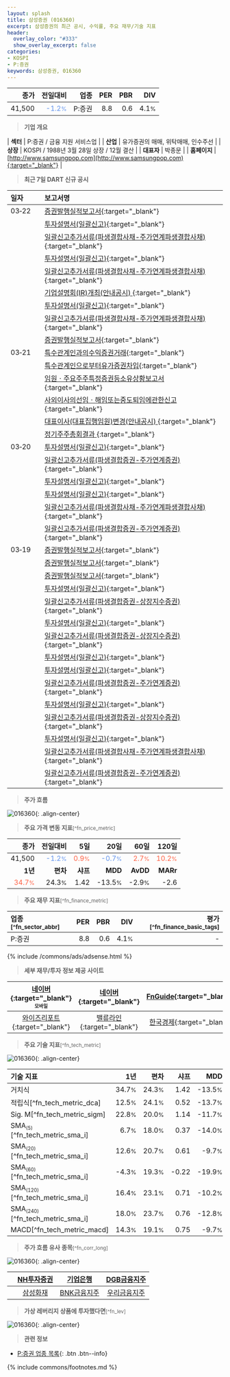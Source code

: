 ```yaml
---
layout: splash
title: 삼성증권 (016360)
excerpt: 삼성증권의 최근 공시, 수익률, 주요 재무/기술 지표
header:
  overlay_color: "#333"
  show_overlay_excerpt: false
categories:
- KOSPI
- P:증권
keywords: 삼성증권, 016360
---
```


| **종가** | **전일대비** | **업종** | **PER** | **PBR** | **DIV** |
| -------: | -----------: | -------: | ------: | ------: | ------: |
| 41,500 | <span style="color: cornflowerblue">-1.2<small>%</small></span> | P:증권 | 8.8 | 0.6 | 4.1<small>%</small> |

<!-- more -->


> **기업 개요**<a id="company"></a>

| <span style="white-space:nowrap;">**섹터**</span> | P:증권 / 금융 지원 서비스업 |
| <span style="white-space:nowrap;">**산업**</span> | 유가증권의 매매, 위탁매매, 인수주선 |
| <span style="white-space:nowrap;">**상장**</span> | KOSPI / 1988년 3월 28일 상장 / 12월 결산 |
| <span style="white-space:nowrap;">**대표자**</span> | 박종문 |
| <span style="white-space:nowrap;">**홈페이지**</span> | [http://www.samsungpop.com](http://www.samsungpop.com){:target="_blank"} |


> **최근 7일 DART 신규 공시**<a id="dart"></a>

| **일자** |      | **보고서명** |
| :------- | :--- | :----------- |
| 03&#x2011;22 | | [증권발행실적보고서](https://dart.fss.or.kr/dsaf001/main.do?rcpNo=20240322000676){:target="_blank"} |
|  | | [투자설명서(일괄신고)](https://dart.fss.or.kr/dsaf001/main.do?rcpNo=20240322000638){:target="_blank"} |
|  | | [일괄신고추가서류(파생결합사채-주가연계파생결합사채)](https://dart.fss.or.kr/dsaf001/main.do?rcpNo=20240322000614){:target="_blank"} |
|  | | [투자설명서(일괄신고)](https://dart.fss.or.kr/dsaf001/main.do?rcpNo=20240322000531){:target="_blank"} |
|  | | [일괄신고추가서류(파생결합사채-주가연계파생결합사채)](https://dart.fss.or.kr/dsaf001/main.do?rcpNo=20240322000478){:target="_blank"} |
|  | | [기업설명회(IR)개최(안내공시)              ](https://dart.fss.or.kr/dsaf001/main.do?rcpNo=20240322800426){:target="_blank"} |
|  | | [투자설명서(일괄신고)](https://dart.fss.or.kr/dsaf001/main.do?rcpNo=20240322000387){:target="_blank"} |
|  | | [일괄신고추가서류(파생결합사채-주가연계파생결합사채)](https://dart.fss.or.kr/dsaf001/main.do?rcpNo=20240322000348){:target="_blank"} |
|  | | [증권발행실적보고서](https://dart.fss.or.kr/dsaf001/main.do?rcpNo=20240322000159){:target="_blank"} |
| 03&#x2011;21 | | [특수관계인과의수익증권거래](https://dart.fss.or.kr/dsaf001/main.do?rcpNo=20240321000839){:target="_blank"} |
|  | | [특수관계인으로부터유가증권차입](https://dart.fss.or.kr/dsaf001/main.do?rcpNo=20240321000835){:target="_blank"} |
|  | | [임원ㆍ주요주주특정증권등소유상황보고서](https://dart.fss.or.kr/dsaf001/main.do?rcpNo=20240321000834){:target="_blank"} |
|  | | [사외이사의선임ㆍ해임또는중도퇴임에관한신고](https://dart.fss.or.kr/dsaf001/main.do?rcpNo=20240321000831){:target="_blank"} |
|  | | [대표이사(대표집행임원)변경(안내공시)              ](https://dart.fss.or.kr/dsaf001/main.do?rcpNo=20240321800811){:target="_blank"} |
|  | | [정기주주총회결과              ](https://dart.fss.or.kr/dsaf001/main.do?rcpNo=20240321800731){:target="_blank"} |
| 03&#x2011;20 | | [투자설명서(일괄신고)](https://dart.fss.or.kr/dsaf001/main.do?rcpNo=20240320000450){:target="_blank"} |
|  | | [일괄신고추가서류(파생결합증권-주가연계증권)](https://dart.fss.or.kr/dsaf001/main.do?rcpNo=20240320000415){:target="_blank"} |
|  | | [투자설명서(일괄신고)](https://dart.fss.or.kr/dsaf001/main.do?rcpNo=20240320000323){:target="_blank"} |
|  | | [투자설명서(일괄신고)](https://dart.fss.or.kr/dsaf001/main.do?rcpNo=20240320000318){:target="_blank"} |
|  | | [일괄신고추가서류(파생결합사채-주가연계파생결합사채)](https://dart.fss.or.kr/dsaf001/main.do?rcpNo=20240320000271){:target="_blank"} |
|  | | [일괄신고추가서류(파생결합증권-주가연계증권)](https://dart.fss.or.kr/dsaf001/main.do?rcpNo=20240320000242){:target="_blank"} |
| 03&#x2011;19 | | [증권발행실적보고서](https://dart.fss.or.kr/dsaf001/main.do?rcpNo=20240319000731){:target="_blank"} |
|  | | [증권발행실적보고서](https://dart.fss.or.kr/dsaf001/main.do?rcpNo=20240319000722){:target="_blank"} |
|  | | [증권발행실적보고서](https://dart.fss.or.kr/dsaf001/main.do?rcpNo=20240319000715){:target="_blank"} |
|  | | [투자설명서(일괄신고)](https://dart.fss.or.kr/dsaf001/main.do?rcpNo=20240319000547){:target="_blank"} |
|  | | [일괄신고추가서류(파생결합증권-상장지수증권)](https://dart.fss.or.kr/dsaf001/main.do?rcpNo=20240319000525){:target="_blank"} |
|  | | [투자설명서(일괄신고)](https://dart.fss.or.kr/dsaf001/main.do?rcpNo=20240319000510){:target="_blank"} |
|  | | [일괄신고추가서류(파생결합증권-상장지수증권)](https://dart.fss.or.kr/dsaf001/main.do?rcpNo=20240319000470){:target="_blank"} |
|  | | [투자설명서(일괄신고)](https://dart.fss.or.kr/dsaf001/main.do?rcpNo=20240319000464){:target="_blank"} |
|  | | [투자설명서(일괄신고)](https://dart.fss.or.kr/dsaf001/main.do?rcpNo=20240319000434){:target="_blank"} |
|  | | [일괄신고추가서류(파생결합증권-주가연계증권)](https://dart.fss.or.kr/dsaf001/main.do?rcpNo=20240319000413){:target="_blank"} |
|  | | [투자설명서(일괄신고)](https://dart.fss.or.kr/dsaf001/main.do?rcpNo=20240319000406){:target="_blank"} |
|  | | [일괄신고추가서류(파생결합증권-상장지수증권)](https://dart.fss.or.kr/dsaf001/main.do?rcpNo=20240319000398){:target="_blank"} |
|  | | [투자설명서(일괄신고)](https://dart.fss.or.kr/dsaf001/main.do?rcpNo=20240319000391){:target="_blank"} |
|  | | [일괄신고추가서류(파생결합사채-주가연계파생결합사채)](https://dart.fss.or.kr/dsaf001/main.do?rcpNo=20240319000387){:target="_blank"} |
|  | | [일괄신고추가서류(파생결합증권-주가연계증권)](https://dart.fss.or.kr/dsaf001/main.do?rcpNo=20240319000385){:target="_blank"} |


> **주가 흐름**<a id="price"></a>

![016360](/stock/images/016360.png){: .align-center}


> **주요 가격 변동 지표**<small>[^fn_price_metric]</small>

| **종가** | **전일대비** | **5일** | **20일** | **60일** | **120일** |
| -------: | -----------: | ------: | -------: | -------: | --------: |
| 41,500 | <span style="color: cornflowerblue">-1.2<small>%</small></span> | <span style="color: tomato">0.9<small>%</small></span> | <span style="color: cornflowerblue">-0.7<small>%</small></span> | <span style="color: tomato">2.7<small>%</small></span> | <span style="color: tomato">10.2<small>%</small></span> |
| **1년** | **편차** | **샤프** | **MDD** | **AvDD** | **MARr** |
| <span style="color: tomato">34.7<small>%</small></span> | 24.3<small>%</small> | 1.42 | -13.5<small>%</small> | -2.9<small>%</small> | -2.6 |


> **주요 재무 지표**<small>[^fn_finance_metric]</small>

| **업종**<small>[^fn_sector_abbr]</small> | **PER** | **PBR** | **DIV** | **평가**<small>[^fn_finance_basic_tags]</small> |
| :--------------------------------------- | ------: | ------: | ------: | ----------------------------------------------: |
| P:증권 | 8.8 | 0.6 | 4.1<small>%</small> | - |



{% include /commons/ads/adsense.html %}

> **세부 재무/투자 정보 제공 사이트**

| [네이버](https://m.stock.naver.com/domestic/stock/016360/finance/summary){:target="_blank"}<sup><small>모바일</small></sup> | [네이버](https://finance.naver.com/item/coinfo.naver?code=016360){:target="_blank"} | [FnGuide](https://comp.fnguide.com/SVO2/ASP/SVD_Invest.asp?gicode=A016360&MenuYn=Y){:target="_blank"} |
| :---: | :---: | :---: |
| [와이즈리포트](https://comp.wisereport.co.kr/company/c1040001.aspx?cmp_cd=016360){:target="_blank"} | [밸류라인](https://www.valueline.co.kr/finance/summary/016360){:target="_blank"} | [한국경제](https://markets.hankyung.com/stock/016360/financial-summary){:target="_blank"} |


> **주요 기술 지표**<small>[^fn_tech_metric]</small>


![016360](/stock/images/016360_tech.png){: .align-center}

| **기술 지표** | **1년** | **편차** | **샤프** | **MDD** | **AvDD** |
| :------------ | ------: | -----------: | -------: | ------: | -------: |
| 거치식 | 34.7<small>%</small> | 24.3<small>%</small> | 1.42 | -13.5<small>%</small> | -2.9<small>%</small> |
| 적립식[^fn_tech_metric_dca] | 12.5<small>%</small> | 24.1<small>%</small> | 0.52 | -13.7<small>%</small> | -3.7<small>%</small> |
| Sig. M[^fn_tech_metric_sigm] | 22.8<small>%</small> | 20.0<small>%</small> | 1.14 | -11.7<small>%</small> | -2.9<small>%</small> |
| SMA<small><sub>(5)</sub></small>[^fn_tech_metric_sma_i] | 6.7<small>%</small> | 18.0<small>%</small> | 0.37 | -14.0<small>%</small> | -4.2<small>%</small> |
| SMA<small><sub>(20)</sub></small>[^fn_tech_metric_sma_i] | 12.6<small>%</small> | 20.7<small>%</small> | 0.61 | -9.7<small>%</small> | -4.6<small>%</small> |
| SMA<small><sub>(60)</sub></small>[^fn_tech_metric_sma_i] | -4.3<small>%</small> | 19.3<small>%</small> | -0.22 | -19.9<small>%</small> | -8.6<small>%</small> |
| SMA<small><sub>(120)</sub></small>[^fn_tech_metric_sma_i] | 16.4<small>%</small> | 23.1<small>%</small> | 0.71 | -10.2<small>%</small> | -3.3<small>%</small> |
| SMA<small><sub>(240)</sub></small>[^fn_tech_metric_sma_i] | 18.0<small>%</small> | 23.7<small>%</small> | 0.76 | -12.8<small>%</small> | -3.1<small>%</small> |
| MACD[^fn_tech_metric_macd] | 14.3<small>%</small> | 19.1<small>%</small> | 0.75 | -9.7<small>%</small> | -4.9<small>%</small> |


> **주가 흐름 유사 종목**<a id="corr"></a><small>[^fn_corr_long]</small>

![016360](/stock/images/016360_corr.png){: .align-center}

|       | [NH투자증권](/005940/) | [기업은행](/024110/) | [DGB금융지주](/139130/) |
| :---: | :------------------------------------: | :------------------------------------: | :------------------------------------: |
|       | [삼성화재](/000810/) | [BNK금융지주](/138930/) | [우리금융지주](/316140/) |


> **가상 레버리지 상품에 투자했다면**<a id="2x"></a><small>[^fn_lev]</small>

![016360](/stock/images/016360_2x.png){: .align-center}


> **관련 정보**

- [P:증권 업종 목록](/stats/sector/kospi_업종_증권_종목/){: .btn .btn--info}

{% include commons/footnotes.md %}